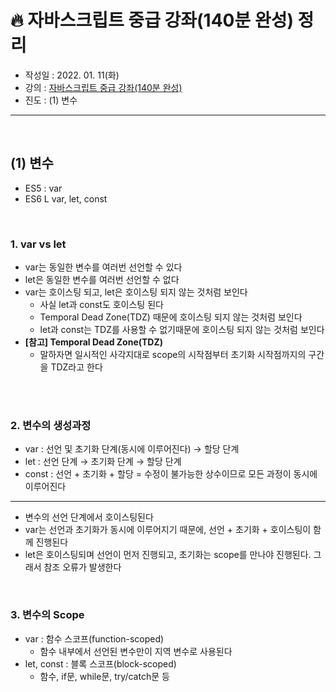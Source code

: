 # 🔥 자바스크립트 중급 강좌(140분 완성) 정리

- 작성일 : 2022. 01. 11(화)
- 강의 : <a href="https://youtu.be/4_WLS9Lj6n4">자바스크립트 중급 강좌(140분 완성)</a>
- 진도 : (1) 변수

<hr>
<br>

## (1) 변수
- ES5 : var
- ES6 L var, let, const

<br>

### **1. var vs let**
- var는 동일한 변수를 여러번 선언할 수 있다
- let은 동일한 변수를 여러번 선언할 수 없다
- var는 호이스팅 되고, let은 호이스팅 되지 않는 것처럼 보인다
    - 사실 let과 const도 호이스팅 된다
    - Temporal Dead Zone(TDZ) 때문에 호이스팅 되지 않는 것처럼 보인다
    - let과 const는 TDZ를 사용할 수 없기때문에 호이스팅 되지 않는 것처럼 보인다
- **[참고] Temporal Dead Zone(TDZ)**
    - 말하자면 일시적인 사각지대로 scope의 시작점부터 초기화 시작점까지의 구간을 TDZ라고 한다

<br>


<br>

### **2. 변수의 생성과정**
- var : 선언 및 초기화 단계(동시에 이루어진다) → 할당 단계
- let : 선언 단계 → 초기화 단계 → 할당 단계
- const : 선언 + 초기화 + 할당 = 수정이 불가능한 상수이므로 모든 과정이 동시에 이루어진다
<hr>

- 변수의 선언 단계에서 호이스팅된다
- var는 선언과 초기화가 동시에 이루어지기 때문에, 선언 + 초기화 + 호이스팅이 함께 진행된다
- let은 호이스팅되며 선언이 먼저 진행되고, 초기화는 scope를 만나야 진행된다. 그래서 참조 오류가 발생한다

<br>

### **3. 변수의 Scope**
- var : 함수 스코프(function-scoped)
    - 함수 내부에서 선언된 변수만이 지역 변수로 사용된다
- let, const : 블록 스코프(block-scoped) 
    - 함수, if문, while문, try/catch문 등


